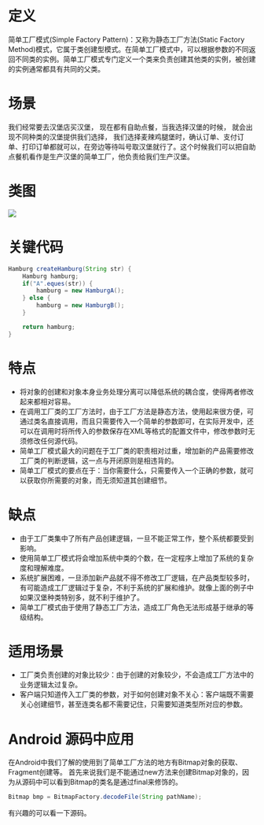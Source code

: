 # 定义
简单工厂模式(Simple Factory Pattern)：又称为静态工厂方法(Static Factory Method)模式，它属于类创建型模式。在简单工厂模式中，可以根据参数的不同返回不同类的实例。简单工厂模式专门定义一个类来负责创建其他类的实例，被创建的实例通常都具有共同的父类。

# 场景
我们经常要去汉堡店买汉堡， 现在都有自助点餐，当我选择汉堡的时候， 就会出现不同种类的汉堡提供我们选择， 我们选择麦辣鸡腿堡时，确认订单、支付订单、打印订单都就可以，在旁边等待叫号取汉堡就行了。这个时候我们可以把自助点餐机看作是生产汉堡的简单工厂，他负责给我们生产汉堡。

# 类图
![](https://rawgit.com/jasonim/design-patterns/master/image/simple-factory.svg)

# 关键代码
```java
Hamburg createHamburg(String str) {
    Hamburg hamburg;
    if("A".eques(str)) {
        hamburg = new HamburgA();
    } else {
        hamburg = new HamburgB();
    }

    return hamburg;
}
```
# 特点
+ 将对象的创建和对象本身业务处理分离可以降低系统的耦合度，使得两者修改起来都相对容易。
+ 在调用工厂类的工厂方法时，由于工厂方法是静态方法，使用起来很方便，可通过类名直接调用，而且只需要传入一个简单的参数即可，在实际开发中，还可以在调用时将所传入的参数保存在XML等格式的配置文件中，修改参数时无须修改任何源代码。
+ 简单工厂模式最大的问题在于工厂类的职责相对过重，增加新的产品需要修改工厂类的判断逻辑，这一点与开闭原则是相违背的。
+ 简单工厂模式的要点在于：当你需要什么，只需要传入一个正确的参数，就可以获取你所需要的对象，而无须知道其创建细节。

# 缺点
+ 由于工厂类集中了所有产品创建逻辑，一旦不能正常工作，整个系统都要受到影响。
+ 使用简单工厂模式将会增加系统中类的个数，在一定程序上增加了系统的复杂度和理解难度。
+ 系统扩展困难，一旦添加新产品就不得不修改工厂逻辑，在产品类型较多时，有可能造成工厂逻辑过于复杂，不利于系统的扩展和维护。就像上面的例子中如果汉堡种类特别多，就不利于维护了。
+ 简单工厂模式由于使用了静态工厂方法，造成工厂角色无法形成基于继承的等级结构。

# 适用场景
+ 工厂类负责创建的对象比较少：由于创建的对象较少，不会造成工厂方法中的业务逻辑太过复杂。
+ 客户端只知道传入工厂类的参数，对于如何创建对象不关心：客户端既不需要关心创建细节，甚至连类名都不需要记住，只需要知道类型所对应的参数。

# Android 源码中应用
在Android中我们了解的使用到了简单工厂方法的地方有Bitmap对象的获取、Fragment创建等。
首先来说我们是不能通过new方法来创建Bitmap对象的，因为从源码中可以看到Bitmap的类名是通过final来修饰的。

```java
Bitmap bmp = BitmapFactory.decodeFile(String pathName);
```

有兴趣的可以看一下源码。
